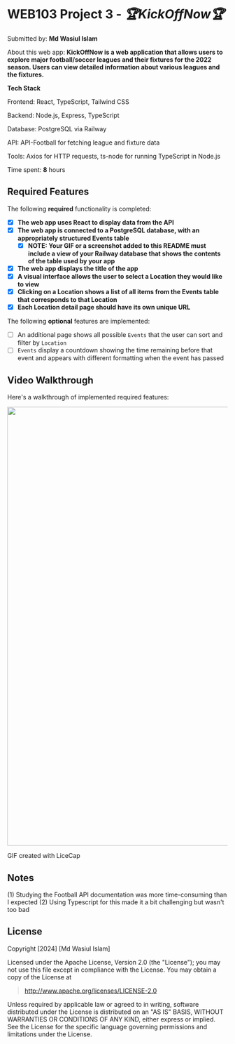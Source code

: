 # WEB103 Project 3 - *🏆KickOffNow🏆*

Submitted by: **Md Wasiul Islam**

About this web app: **KickOffNow is a web application that allows users to explore major football/soccer leagues and their fixtures for the 2022 season. Users can view detailed information about various leagues and the fixtures.**

**Tech Stack**

Frontend: React, TypeScript, Tailwind CSS

Backend: Node.js, Express, TypeScript

Database: PostgreSQL via Railway

API: API-Football for fetching league and fixture data

Tools: Axios for HTTP requests, ts-node for running TypeScript in Node.js

Time spent: **8** hours

## Required Features

The following **required** functionality is completed:

<!-- Make sure to check off completed functionality below -->

- [x] **The web app uses React to display data from the API**
- [x] **The web app is connected to a PostgreSQL database, with an appropriately structured Events table**
  - [x] **NOTE: Your GIF or a screenshot added to this README must include a view of your Railway database that shows the contents of the table used by your app**
- [x] **The web app displays the title of the app**
- [x] **A visual interface allows the user to select a Location they would like to view**
- [x] **Clicking on a Location shows a list of all items from the Events table that corresponds to that Location**
- [x] **Each Location detail page should have its own unique URL**

The following **optional** features are implemented:

- [ ] An additional page shows all possible `Events` that the user can sort and filter by `Location`
- [ ] `Events` display a countdown showing the time remaining before that event and appears with different formatting when the event has passed

## Video Walkthrough

Here's a walkthrough of implemented required features:

<img src="/demo/codepath-web103-p3-recording.gif?raw=true" width="1000px">

<!-- Replace this with whatever GIF tool you used! -->
GIF created with LiceCap
<!-- Recommended tools:
[Kap](https://getkap.co/) for macOS
[ScreenToGif](https://www.screentogif.com/) for Windows
[peek](https://github.com/phw/peek) for Linux. -->

## Notes

(1) Studying the Football API documentation was more time-consuming than I expected
(2) Using Typescript for this made it a bit challenging but wasn't too bad

## License

Copyright [2024] [Md Wasiul Islam]

Licensed under the Apache License, Version 2.0 (the "License"); you may not use this file except in compliance with the License. You may obtain a copy of the License at

> http://www.apache.org/licenses/LICENSE-2.0

Unless required by applicable law or agreed to in writing, software distributed under the License is distributed on an "AS IS" BASIS, WITHOUT WARRANTIES OR CONDITIONS OF ANY KIND, either express or implied. See the License for the specific language governing permissions and limitations under the License.

